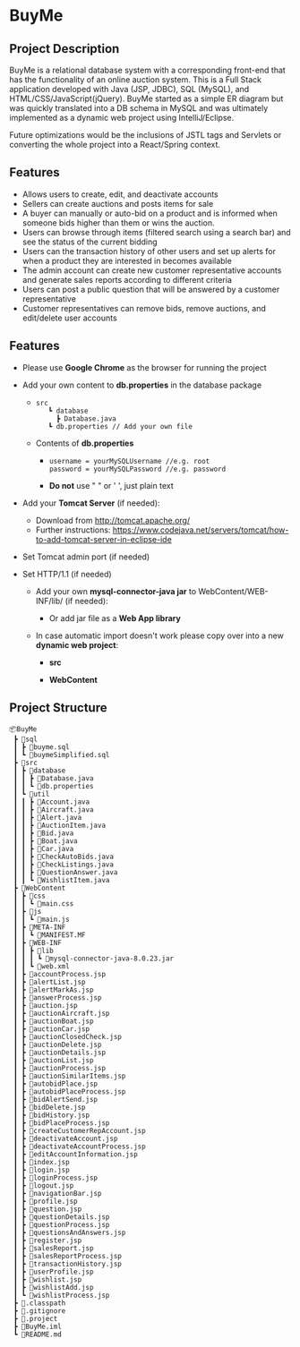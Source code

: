 # BuyMe

## Project Description

BuyMe is a relational database system with a corresponding front-end that has the functionality of an online auction system. This is a Full Stack application developed with Java (JSP, JDBC), SQL (MySQL), and HTML/CSS/JavaScript(jQuery). BuyMe started as a simple ER diagram but was quickly translated into a DB schema in MySQL and was ultimately implemented as a dynamic web project using IntelliJ/Eclipse.

Future optimizations would be the inclusions of JSTL tags and Servlets or converting the whole project into a React/Spring context.

## Features

- Allows users to create, edit, and deactivate accounts
- Sellers can create auctions and posts items for sale
- A buyer can manually or auto-bid on a product and is informed when someone bids higher than them or wins the auction.
- Users can browse through items (filtered search using a search bar) and see the status of the current bidding
- Users can the transaction history of other users and set up alerts for when a product they are interested in becomes available
- The admin account can create new customer representative accounts and generate sales reports according to different criteria
- Users can post a public question that will be answered by a customer representative
- Customer representatives can remove bids, remove auctions, and edit/delete user accounts

## Features

* Please use **Google Chrome** as the browser for running the project

* Add your own content to **db.properties** in the database package

  * ```
    src
       ┗ database
         ┣ Database.java
       ┗ db.properties // Add your own file
    ```

  * Contents of **db.properties**

    * ```
      username = yourMySQLUsername //e.g. root
      password = yourMySQLPassword //e.g. password
      ```

    * **Do not** use " " or ' ', just plain text

* Add your **Tomcat Server** (if needed): 

  * Download from http://tomcat.apache.org/
  * Further instructions: https://www.codejava.net/servers/tomcat/how-to-add-tomcat-server-in-eclipse-ide

* Set Tomcat admin port (if needed)

- Set HTTP/1.1 (if needed)

  * Add your own **mysql-connector-java jar** to WebContent/WEB-INF/lib/ (if needed):

    * Or add jar file as a **Web App library**

  * In case automatic import doesn't work please copy over into a new **dynamic web project**:

    *  **src**

    *  **WebContent**

## Project Structure

```
📦BuyMe
 ┣ 📂sql
 ┃ ┣ 📜buyme.sql
 ┃ ┗ 📜buymeSimplified.sql
 ┣ 📂src
 ┃ ┣ 📂database
 ┃ ┃ ┣ 📜Database.java
 ┃ ┃ ┗ 📜db.properties
 ┃ ┗ 📂util
 ┃ ┃ ┣ 📜Account.java
 ┃ ┃ ┣ 📜Aircraft.java
 ┃ ┃ ┣ 📜Alert.java
 ┃ ┃ ┣ 📜AuctionItem.java
 ┃ ┃ ┣ 📜Bid.java
 ┃ ┃ ┣ 📜Boat.java
 ┃ ┃ ┣ 📜Car.java
 ┃ ┃ ┣ 📜CheckAutoBids.java
 ┃ ┃ ┣ 📜CheckListings.java
 ┃ ┃ ┣ 📜QuestionAnswer.java
 ┃ ┃ ┗ 📜WishlistItem.java
 ┣ 📂WebContent
 ┃ ┣ 📂css
 ┃ ┃ ┗ 📜main.css
 ┃ ┣ 📂js
 ┃ ┃ ┗ 📜main.js
 ┃ ┣ 📂META-INF
 ┃ ┃ ┗ 📜MANIFEST.MF
 ┃ ┣ 📂WEB-INF
 ┃ ┃ ┣ 📂lib
 ┃ ┃ ┃ ┗ 📜mysql-connector-java-8.0.23.jar
 ┃ ┃ ┗ 📜web.xml
 ┃ ┣ 📜accountProcess.jsp
 ┃ ┣ 📜alertList.jsp
 ┃ ┣ 📜alertMarkAs.jsp
 ┃ ┣ 📜answerProcess.jsp
 ┃ ┣ 📜auction.jsp
 ┃ ┣ 📜auctionAircraft.jsp
 ┃ ┣ 📜auctionBoat.jsp
 ┃ ┣ 📜auctionCar.jsp
 ┃ ┣ 📜auctionClosedCheck.jsp
 ┃ ┣ 📜auctionDelete.jsp
 ┃ ┣ 📜auctionDetails.jsp
 ┃ ┣ 📜auctionList.jsp
 ┃ ┣ 📜auctionProcess.jsp
 ┃ ┣ 📜auctionSimilarItems.jsp
 ┃ ┣ 📜autobidPlace.jsp
 ┃ ┣ 📜autobidPlaceProcess.jsp
 ┃ ┣ 📜bidAlertSend.jsp
 ┃ ┣ 📜bidDelete.jsp
 ┃ ┣ 📜bidHistory.jsp
 ┃ ┣ 📜bidPlaceProcess.jsp
 ┃ ┣ 📜createCustomerRepAccount.jsp
 ┃ ┣ 📜deactivateAccount.jsp
 ┃ ┣ 📜deactivateAccountProcess.jsp
 ┃ ┣ 📜editAccountInformation.jsp
 ┃ ┣ 📜index.jsp
 ┃ ┣ 📜login.jsp
 ┃ ┣ 📜loginProcess.jsp
 ┃ ┣ 📜logout.jsp
 ┃ ┣ 📜navigationBar.jsp
 ┃ ┣ 📜profile.jsp
 ┃ ┣ 📜question.jsp
 ┃ ┣ 📜questionDetails.jsp
 ┃ ┣ 📜questionProcess.jsp
 ┃ ┣ 📜questionsAndAnswers.jsp
 ┃ ┣ 📜register.jsp
 ┃ ┣ 📜salesReport.jsp
 ┃ ┣ 📜salesReportProcess.jsp
 ┃ ┣ 📜transactionHistory.jsp
 ┃ ┣ 📜userProfile.jsp
 ┃ ┣ 📜wishlist.jsp
 ┃ ┣ 📜wishlistAdd.jsp
 ┃ ┗ 📜wishlistProcess.jsp
 ┣ 📜.classpath
 ┣ 📜.gitignore
 ┣ 📜.project
 ┣ 📜BuyMe.iml
 ┗ 📜README.md
```

